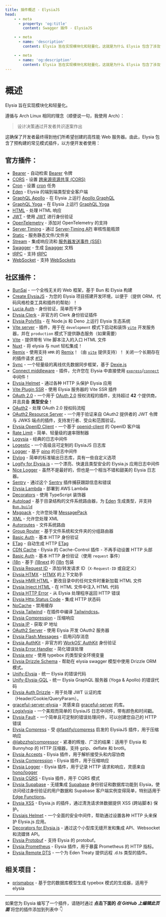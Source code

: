 ```yaml
---
title: 插件概述 - ElysiaJS
head:
    - - meta
      - property: 'og:title'
        content: Swagger 插件 - ElysiaJS

    - - meta
      - name: 'description'
        content: Elysia 旨在实现模块化和轻量化，这就是为什么 Elysia 包含了涉及常见模式的预构建插件，以方便开发者使用。Elysia 通过社区插件进一步增强，使其更加个性化。

    - - meta
      - name: 'og:description'
        content: Elysia 旨在实现模块化和轻量化，这就是为什么 Elysia 包含了涉及常见模式的预构建插件，以方便开发者使用。Elysia 通过社区插件进一步增强，使其更加个性化。
---
```


# 概述

Elysia 旨在实现模块化和轻量化。

遵循与 Arch Linux 相同的理念（顺便说一句，我使用 Arch）：

> 设计决策通过开发者共识逐案作出

这确保了开发者最终得到他们所希望创建的高性能 Web 服务器。由此，Elysia 包含了预构建的常见模式插件，以方便开发者使用：

## 官方插件：

-   [Bearer](/plugins/bearer) - 自动检索 [Bearer](https://swagger.io/docs/specification/authentication/bearer-authentication/) 令牌
-   [CORS](/plugins/cors) - 设置 [跨来源资源共享 (CORS)](https://developer.mozilla.org/en-US/docs/Web/HTTP/CORS)
-   [Cron](/plugins/cron) - 设置 [cron](https://en.wikipedia.org/wiki/Cron) 任务
-   [Eden](/eden/overview) - Elysia 的端到端类型安全客户端
-   [GraphQL Apollo](/plugins/graphql-apollo) - 在 Elysia 上运行 [Apollo GraphQL](https://www.apollographql.com/)
-   [GraphQL Yoga](/plugins/graphql-yoga) - 在 Elysia 上运行 [GraphQL Yoga](https://github.com/dotansimha/graphql-yoga)
-   [HTML](/plugins/html) - 处理 HTML 响应
-   [JWT](/plugins/jwt) - 使用 [JWT](https://jwt.io/) 进行身份验证
-   [OpenTelemetry](/plugins/opentelemetry) - 添加对 OpenTelemetry 的支持
-   [Server Timing](/plugins/server-timing) - 通过 [Server-Timing API](https://developer.mozilla.org/en-US/docs/Web/HTTP/Headers/Server-Timing) 审核性能瓶颈
-   [Static](/plugins/static) - 服务静态文件/文件夹
-   [Stream](/plugins/stream) - 集成响应流和 [服务器发送事件 (SSE)](https://developer.mozilla.org/en-US/docs/Web/API/Server-sent_events)
-   [Swagger](/plugins/swagger) - 生成 [Swagger](https://swagger.io/) 文档
-   [tRPC](/plugins/trpc) - 支持 [tRPC](https://trpc.io/)
-   [WebSocket](/patterns/websocket) - 支持 [WebSockets](https://developer.mozilla.org/en-US/docs/Web/API/WebSocket)

## 社区插件：

-   [BunSai](https://github.com/nikiskaarup/bunsai2) - 一个全栈无关的 Web 框架，基于 Bun 和 Elysia 构建
-   [Create ElysiaJS](https://github.com/kravetsone/create-elysiajs) - 为您的 Elysia 项目搭建开发环境，以便于（提供 ORM、代码风格检查工具和插件的帮助）！
-   [Lucia Auth](https://github.com/pilcrowOnPaper/lucia) - 身份验证，简单而干净
-   [Elysia Clerk](https://github.com/wobsoriano/elysia-clerk) - 非官方的 Clerk 身份验证插件
-   [Elysia Polyfills](https://github.com/bogeychan/elysia-polyfills) - 在 Node.js 和 Deno 上运行 Elysia 生态系统
-   [Vite server](https://github.com/kravetsone/elysia-vite-server) - 插件，用于在 `development` 模式下启动和装饰 [`vite`](https://vitejs.dev/) 开发服务器，并在 `production` 模式下提供静态服务（如果需要）
-   [Vite](https://github.com/timnghg/elysia-vite) - 提供带有 Vite 脚本注入的入口 HTML 文件
-   [Nuxt](https://github.com/trylovetom/elysiajs-nuxt) - 将 elysia 与 nuxt 轻松集成！
-   [Remix](https://github.com/kravetsone/elysia-remix) - 使用支持 `HMR` 的 [Remix](https://remix.run/)！（由 [`vite`](https://vitejs.dev/) 提供支持）！ 关闭一个长期存在的插件请求 [#12](https://github.com/elysiajs/elysia/issues/12)
-   [Sync](https://github.com/johnny-woodtke/elysiajs-sync) - 一个轻量级的离线优先数据同步框架，基于 [Dexie.js](https://dexie.org/)
-   [Connect middleware](https://github.com/kravetsone/elysia-connect-middleware) - 插件，允许您在 Elysia 中直接使用 [`express`](https://www.npmjs.com/package/express)/[`connect`](https://www.npmjs.com/package/connect) 中间件！
-   [Elysia Helmet](https://github.com/DevTobias/elysia-helmet) - 通过各种 HTTP 头保护 Elysia 应用
-   [Vite Plugin SSR](https://github.com/timnghg/elysia-vite-plugin-ssr) - 使用 Elysia 服务器的 Vite SSR 插件
-   [OAuth 2.0](https://github.com/kravetsone/elysia-oauth2) - 一个用于 [OAuth 2.0](https://en.wikipedia.org/wiki/OAuth) 授权流程的插件，支持超过 **42** 个提供商，并且具备 **类型安全**！
-   [OAuth2](https://github.com/bogeychan/elysia-oauth2) - 处理 OAuth 2.0 授权码流程
-   [OAuth2 Resource Server](https://github.com/ap-1/elysia-oauth2-resource-server) - 一个用于验证来自 OAuth2 提供者的 JWT 令牌与 JWKS 端点的插件，支持发行者、受众和范围验证。
-   [Elysia OpenID Client](https://github.com/macropygia/elysia-openid-client) - 一个基于 [openid-client](https://github.com/panva/node-openid-client) 的 OpenID 客户端
-   [Rate Limit](https://github.com/rayriffy/elysia-rate-limit) - 简单、轻量级的速率限制器
-   [Logysia](https://github.com/tristanisham/logysia) - 经典的日志中间件
-   [Logestic](https://github.com/cybercoder-naj/logestic) - 一个高级且可定制的 ElysiaJS 日志库
-   [Logger](https://github.com/bogeychan/elysia-logger) - 基于 [pino](https://github.com/pinojs/pino) 的日志中间件
-   [Elylog](https://github.com/eajr/elylog) - 简单的标准输出日志库，具有一些自定义选项
-   [Logify for Elysia.js](https://github.com/0xrasla/logify) - 一个漂亮、快速且类型安全的 Elysia.js 应用日志中间件
-   [Nice Logger](https://github.com/tanishqmanuja/nice-logger) - 虽然不是最好的，但也是一个相当不错和甜美的 Elysia 日志器。
-   [Sentry](https://github.com/johnny-woodtke/elysiajs-sentry) - 通过这个 [Sentry](https://docs.sentry.io/) 插件捕获跟踪信息和错误
-   [Elysia Lambda](https://github.com/TotalTechGeek/elysia-lambda) - 部署到 AWS Lambda
-   [Decorators](https://github.com/gaurishhs/elysia-decorators) - 使用 TypeScript 装饰器
-   [Autoload](https://github.com/kravetsone/elysia-autoload) - 基于目录结构的文件系统路由器，为 [Eden](https://elysiajs.com/eden/overview.html) 生成类型，并支持 [`Bun.build`](https://github.com/kravetsone/elysia-autoload?tab=readme-ov-file#bun-build-usage)
-   [Msgpack](https://github.com/kravetsone/elysia-msgpack) - 允许您处理 [MessagePack](https://msgpack.org)
-   [XML](https://github.com/kravetsone/elysia-xml) - 允许您处理 XML
-   [Autoroutes](https://github.com/wobsoriano/elysia-autoroutes) - 文件系统路由
-   [Group Router](https://github.com/itsyoboieltr/elysia-group-router) - 基于文件系统和文件夹的分组路由器
-   [Basic Auth](https://github.com/itsyoboieltr/elysia-basic-auth) - 基本 HTTP 身份验证
-   [ETag](https://github.com/bogeychan/elysia-etag) - 自动生成 HTTP [ETag](https://developer.mozilla.org/en-US/docs/Web/HTTP/Headers/ETag)
-   [CDN Cache](https://github.com/johnny-woodtke/elysiajs-cdn-cache) - Elysia 的 Cache-Control 插件 - 不再手动设置 HTTP 头部
-   [Basic Auth](https://github.com/eelkevdbos/elysia-basic-auth) - 基本 HTTP 身份验证（使用 `request` 事件）
-   [i18n](https://github.com/eelkevdbos/elysia-i18next) - 基于 [i18next](https://www.i18next.com/) 的 [i18n](https://developer.mozilla.org/en-US/docs/Mozilla/Add-ons/WebExtensions/API/i18n) 包装
-   [Elysia Request ID](https://github.com/gtramontina/elysia-requestid) - 添加/转发请求 ID（`X-Request-ID` 或自定义）
-   [Elysia HTMX](https://github.com/gtramontina/elysia-htmx) - [HTMX](https://htmx.org/) 的上下文助手
-   [Elysia HMR HTML](https://github.com/gtrabanco/elysia-hmr-html) - 更改目录中的任何文件时重新加载 HTML 文件
-   [Elysia Inject HTML](https://github.com/gtrabanco/elysia-inject-html) - 在 HTML 文件中注入 HTML 代码
-   [Elysia HTTP Error](https://github.com/yfrans/elysia-http-error) - 从 Elysia 处理程序返回 HTTP 错误
-   [Elysia Http Status Code](https://github.com/sylvain12/elysia-http-status-code) - 集成 HTTP 状态码
-   [NoCache](https://github.com/gaurishhs/elysia-nocache) - 禁用缓存
-   [Elysia Tailwind](https://github.com/gtramontina/elysia-tailwind) - 在插件中编译 [Tailwindcss](https://tailwindcss.com/)。
-   [Elysia Compression](https://github.com/gusb3ll/elysia-compression) - 压缩响应
-   [Elysia IP](https://github.com/gaurishhs/elysia-ip) - 获取 IP 地址
-   [OAuth2 Server](https://github.com/myazarc/elysia-oauth2-server) - 使用 Elysia 开发 OAuth2 服务器
-   [Elysia Flash Messages](https://github.com/gtramontina/elysia-flash-messages) - 启用闪存消息
-   [Elysia AuthKit](https://github.com/gtramontina/elysia-authkit) - 非官方的 [WorkOS' AuthKit](https://www.authkit.com/) 身份验证
-   [Elysia Error Handler](https://github.com/gtramontina/elysia-error-handler) - 简化错误处理
-   [Elysia env](https://github.com/yolk-oss/elysia-env) - 使用 typebox 的类型安全环境变量
-   [Elysia Drizzle Schema](https://github.com/Edsol/elysia-drizzle-schema) - 帮助在 elysia swagger 模型中使用 Drizzle ORM 模式。
-   [Unify-Elysia](https://github.com/qlaffont/unify-elysia) - 统一 Elysia 的错误代码
-   [Unify-Elysia-GQL](https://github.com/qlaffont/unify-elysia-gql) - 统一 Elysia GraphQL 服务器 (Yoga & Apollo) 的错误代码
-   [Elysia Auth Drizzle](https://github.com/qlaffont/elysia-auth-drizzle) - 用于处理 JWT 认证的库（Header/Cookie/QueryParam）。
-   [graceful-server-elysia](https://github.com/qlaffont/graceful-server-elysia) - 灵感来自 [graceful-server](https://github.com/gquittet/graceful-server) 的库。
-   [Logixlysia](https://github.com/PunGrumpy/logixlysia) - 一个美观而简单的 ElysiaJS 日志中间件，带有颜色和时间戳。
-   [Elysia Fault](https://github.com/vitorpldev/elysia-fault) - 一个简单且可定制的错误处理间件，可以创建您自己的 HTTP 错误
-   [Elysia Compress](https://github.com/vermaysha/elysia-compress) - 受 [@fastify/compress](https://github.com/fastify/fastify-compress) 启发的 ElysiaJS 插件，用于压缩响应
-   [@labzzhq/compressor](https://github.com/labzzhq/compressor/) - 紧凑的辉煌、广泛的结果：适用于 Elysia 和 Bunnyhop 的 HTTP 压缩器，支持 gzip、deflate 和 brotli。
-   [Elysia Accepts](https://github.com/morigs/elysia-accepts) - Elysia 插件，用于解析接受头和内容协商
-   [Elysia Compression](https://github.com/chneau/elysia-compression) - Elysia 插件，用于压缩响应
-   [Elysia Logger](https://github.com/chneau/elysia-logger) - Elysia 插件，用于记录 HTTP 请求和响应，灵感来自 [hono/logger](https://hono.dev/docs/middleware/builtin/logger)
-   [Elysia CQRS](https://github.com/jassix/elysia-cqrs) - Elysia 插件，用于 CQRS 模式
-   [Elysia Supabase](https://github.com/mastermakrela/elysia-supabase) - 无缝集成 [Supabase](https://supabase.com/) 身份验证和数据库功能到 Elysia，使访问经过身份验证的用户数据和 Supabase 客户端实例变得简单，特别适用于 [Edge Functions](https://supabase.com/docs/guides/functions)。
-   [Elysia XSS](https://www.npmjs.com/package/elysia-xss) - Elysia.js 的插件，通过清洗请求体数据提供 XSS (跨站脚本) 保护。
-   [Elysiajs Helmet](https://www.npmjs.com/package/elysiajs-helmet) - 一个全面的安全中间件，帮助通过设置各种 HTTP 头来保护 Elysia.js 应用。
-   [Decorators for Elysia.js](https://github.com/Ateeb-Khan-97/better-elysia) - 通过这个小型库无缝开发和集成 API、Websocket 和流媒体 API。
-   [Elysia Protobuf](https://github.com/ilyhalight/elysia-protobuf) - 支持 Elysia 的 protobuf。
-   [Elysia Prometheus](https://github.com/m1handr/elysia-prometheus) - Elysia 插件，用于暴露 Prometheus 的 HTTP 指标。
-   [Elysia Remote DTS](https://github.com/rayriffy/elysia-remote-dts) - 一个为 Eden Treaty 提供远程 .d.ts 类型的插件。

## 相关项目：

-   [prismabox](https://github.com/m1212e/prismabox) - 基于您的数据库模型生成 typebox 模式的生成器，适用于 elysia

---

如果您为 Elysia 编写了一个插件，请随时通过 **点击下面的 <i>在 GitHub 上编辑此页面</i>** 将您的插件添加到列表中 👇